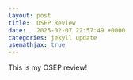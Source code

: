 ```yaml
---
layout: post
title:  OSEP Review
date:   2025-02-07 22:57:49 +0000
categories: jekyll update
usemathjax: true
---
```


This is my OSEP review!
